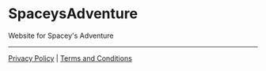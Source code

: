 # SpaceysAdventure
Website for Spacey's Adventure
<hr>

[Privacy Policy](https://spaceysadventure.agrmayank.com/privacypolicy) | [Terms and Conditions](https://spaceysadventure.agrmayank.com/termsandconditions)
